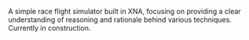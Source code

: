 A simple race flight simulator built in XNA, focusing on providing a clear understanding of reasoning and rationale behind various techniques. Currently in construction.